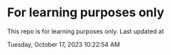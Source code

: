 # For learning purposes only
This repo is for learning purposes only.
Last updated at

Tuesday, October 17, 2023 10:22:54 AM

